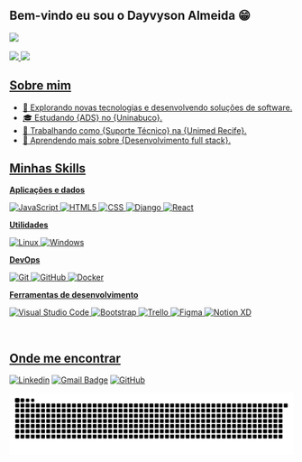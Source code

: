 ## Bem-vindo eu sou o Dayvyson Almeida 😁
![](https://komarev.com/ghpvc/?DayvysonAlmeida=iuricode&color=006bed)

 <div>
   <a href="https://github.com/DayvysonAlmeida">
   <img height="170em" src="https://github-readme-stats.vercel.app/api?username=dayvysonalmeida&show_icons=true&theme=merko&include_all_commits=true&count_private=true"/>
   <img height="170em" src="https://github-readme-stats.vercel.app/api/top-langs/?username=dayvysonalmeida&layout=compact&langs_count=6&theme=merko"/>
</div>

## Sobre mim

- 🤔 Explorando novas tecnologias e desenvolvendo soluções de software.
- 🎓 Estudando {ADS} no {Uninabuco}.
- 💼 Trabalhando como {Suporte Técnico} na {Unimed Recife}.
- 🌱 Aprendendo mais sobre {Desenvolvimento full stack}.

## Minhas Skills

**Aplicações e dados**


![JavaScript](https://img.shields.io/badge/-JavaScript-333333?style=flat&logo=javascript)
![HTML5](https://img.shields.io/badge/-HTML5-333333?style=flat&logo=HTML5)
![CSS](https://img.shields.io/badge/-CSS-333333?style=flat&logo=CSS3&logoColor=1572B6)
![Django](https://img.shields.io/badge/Django-092E20?style=flat&logo=django&logoColor=white)
![React](https://img.shields.io/badge/-React%20-333333?style=flat&logo=react)

**Utilidades**

![Linux](https://img.shields.io/badge/Linux-E34F26?style=flat&logo=linux&logoColor=black)
![Windows](https://img.shields.io/badge/Windows-017AD7?style=flat&logo=windows&logoColor=white)

**DevOps**

![Git](https://img.shields.io/badge/-Git-333333?style=flat&logo=git)
![GitHub](https://img.shields.io/badge/-GitHub-333333?style=flat&logo=github)
![Docker](https://img.shields.io/badge/-Docker-333333?style=flat&logo=docker)


**Ferramentas de desenvolvimento**

![Visual Studio Code](https://img.shields.io/badge/-Visual%20Studio%20Code-333333?style=flat&logo=visual-studio-code&logoColor=007ACC)
![Bootstrap](https://img.shields.io/badge/Bootstrap-563D7C?style=flat&logo=bootstrap&logoColor=white)
![Trello](https://img.shields.io/badge/-Trello-333333?style=flat&logo=trello&logoColor=007ACC)
![Figma](https://img.shields.io/badge/-Figma-333333?style=flat&logo=figma&logoColor=007ACC)
![Notion XD](https://img.shields.io/badge/Notion-000000?style=flat&logo=notion&logoColor=007ACC)

<br/>


## Onde me encontrar

[![Linkedin](https://img.shields.io/badge/-DayvysonAlmeida-blue?style=flat-square&logo=Linkedin&logoColor=white&link=https://www.linkedin.com/in/dayvyson-almeida)](https://www.linkedin.com/in/dayvyson-almeida)
[![Gmail Badge](https://img.shields.io/badge/-dayvysonalmeida@gmail.com-006bed?style=flat-square&logo=Gmail&logoColor=white&link=mailto:SEU-EMAIL)](mailto:dayvysonalmeida@gmail.com)
[![GitHub](https://img.shields.io/github/followers/iuricode?label=follow&style=social)](https://github.com/DayvysonAlmeida)



  <picture>
  <source media="(prefers-color-scheme: dark)" srcset="https://raw.githubusercontent.com/dayvysonalmeida/dayvysonalmeida/output/github-contribution-grid-snake-dark.svg">
  <source media="(prefers-color-scheme: light)" srcset="https://raw.githubusercontent.com/dayvysonalmeida/dayvysonalmeida/output/github-contribution-grid-snake.svg">
  <img alt="github contribution grid snake animation" src="https://raw.githubusercontent.com/dayvysonalmeida/dayvysonalmeida/output/github-contribution-grid-snake.svg">
</picture>
  
